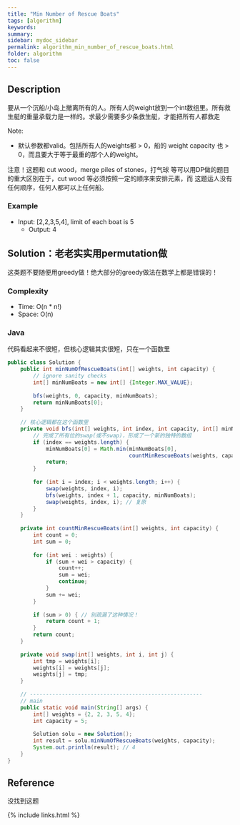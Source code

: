 ```yaml
---
title: "Min Number of Rescue Boats"
tags: [algorithm]
keywords:
summary:
sidebar: mydoc_sidebar
permalink: algorithm_min_number_of_rescue_boats.html
folder: algorithm
toc: false
---
```


## Description
要从一个沉船/小岛上撤离所有的人。所有人的weight放到一个int数组里。所有救生艇的重量承载力是一样的。求最少需要多少条救生艇，才能把所有人都救走

Note:
* 默认参数都valid。包括所有人的weights都 > 0，船的 weight capacity 也 > 0，而且要大于等于最重的那个人的weight。

注意！这题和 cut wood，merge piles of stones，打气球 等可以用DP做的题目的重大区别在于，cut wood 等必须按照一定的顺序来安排元素，而
这题运人没有任何顺序，任何人都可以上任何船。

### Example
* Input: [2,2,3,5,4], limit of each boat is 5
  * Output: 4

## Solution：老老实实用permutation做

这类题不要随便用greedy做！绝大部分的greedy做法在数学上都是错误的！

### Complexity
* Time: O(n * n!)
* Space: O(n)

### Java
代码看起来不很短，但核心逻辑其实很短，只在一个函数里
```java
public class Solution {
    public int minNumOfRescueBoats(int[] weights, int capacity) {
        // ignore sanity checks
        int[] minNumBoats = new int[] {Integer.MAX_VALUE};
        
        bfs(weights, 0, capacity, minNumBoats);
        return minNumBoats[0];
    }
    
    // 核心逻辑都在这个函数里
    private void bfs(int[] weights, int index, int capacity, int[] minNumBoats) {
        // 完成了所有位的swap(或不swap)，形成了一个新的独特的数组
        if (index == weights.length) {
            minNumBoats[0] = Math.min(minNumBoats[0], 
                                      countMinRescueBoats(weights, capacity));
            return;
        }
        
        for (int i = index; i < weights.length; i++) {
            swap(weights, index, i);
            bfs(weights, index + 1, capacity, minNumBoats);
            swap(weights, index, i); // 复原
        }
    }
    
    private int countMinRescueBoats(int[] weights, int capacity) {
        int count = 0;
        int sum = 0;
        
        for (int wei : weights) {
            if (sum + wei > capacity) {
                count++;
                sum = wei;
                continue;
            }
            sum += wei;
        }
        
        if (sum > 0) { // 别疏漏了这种情况！
            return count + 1;
        }
        return count;
    }
    
    private void swap(int[] weights, int i, int j) {
        int tmp = weights[i];
        weights[i] = weights[j];
        weights[j] = tmp;
    }
    
    // ------------------------------------------------------
    // main
    public static void main(String[] args) {
        int[] weights = {2, 2, 3, 5, 4};
        int capacity = 5;
        
        Solution solu = new Solution();
        int result = solu.minNumOfRescueBoats(weights, capacity);
        System.out.println(result); // 4
    }
}
```

## Reference
没找到这题

{% include links.html %}
